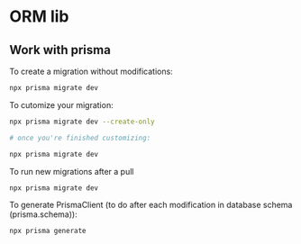 # ORM lib

## Work with prisma

To create a migration without modifications:

```sh
npx prisma migrate dev
```

To cutomize your migration:

```sh
npx prisma migrate dev --create-only

# once you're finished customizing:

npx prisma migrate dev
```

To run new migrations after a pull

```sh
npx prisma migrate dev
```

To generate PrismaClient (to do after each modification in database schema (prisma.schema)):

```sh
npx prisma generate
```
